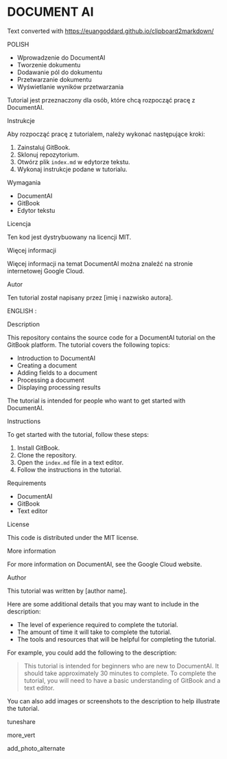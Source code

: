 # DOCUMENT AI

Text converted with https://euangoddard.github.io/clipboard2markdown/

POLISH


-   Wprowadzenie do DocumentAI
-   Tworzenie dokumentu
-   Dodawanie pól do dokumentu
-   Przetwarzanie dokumentu
-   Wyświetlanie wyników przetwarzania

Tutorial jest przeznaczony dla osób, które chcą rozpocząć pracę z DocumentAI.

Instrukcje

Aby rozpocząć pracę z tutorialem, należy wykonać następujące kroki:

1.  Zainstaluj GitBook.
2.  Sklonuj repozytorium.
3.  Otwórz plik `index.md` w edytorze tekstu.
4.  Wykonaj instrukcje podane w tutorialu.

Wymagania

-   DocumentAI
-   GitBook
-   Edytor tekstu

Licencja

Ten kod jest dystrybuowany na licencji MIT.

Więcej informacji

Więcej informacji na temat DocumentAI można znaleźć na stronie internetowej Google Cloud.

Autor

Ten tutorial został napisany przez [imię i nazwisko autora].


ENGLISH :


Description

This repository contains the source code for a DocumentAI tutorial on the GitBook platform. The tutorial covers the following topics:

-   Introduction to DocumentAI
-   Creating a document
-   Adding fields to a document
-   Processing a document
-   Displaying processing results

The tutorial is intended for people who want to get started with DocumentAI.

Instructions

To get started with the tutorial, follow these steps:

1.  Install GitBook.
2.  Clone the repository.
3.  Open the `index.md` file in a text editor.
4.  Follow the instructions in the tutorial.

Requirements

-   DocumentAI
-   GitBook
-   Text editor

License

This code is distributed under the MIT license.

More information

For more information on DocumentAI, see the Google Cloud website.

Author

This tutorial was written by [author name].

Here are some additional details that you may want to include in the description:

-   The level of experience required to complete the tutorial.
-   The amount of time it will take to complete the tutorial.
-   The tools and resources that will be helpful for completing the tutorial.

For example, you could add the following to the description:

> This tutorial is intended for beginners who are new to DocumentAI. It should take approximately 30 minutes to complete. To complete the tutorial, you will need to have a basic understanding of GitBook and a text editor.

You can also add images or screenshots to the description to help illustrate the tutorial.

tuneshare

more_vert

add_photo_alternate
